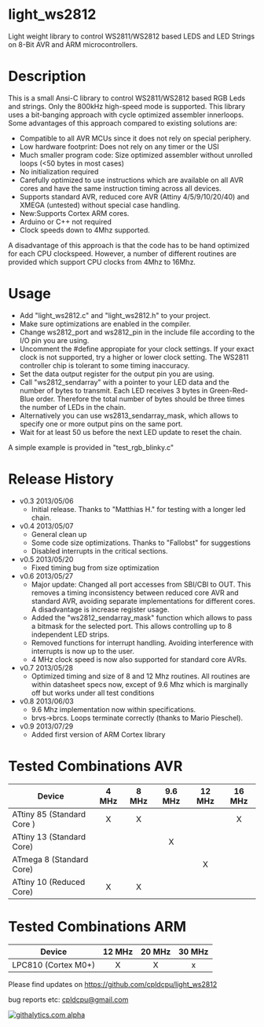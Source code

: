 light_ws2812
============

Light weight library to control WS2811/WS2812 based LEDS and LED Strings on 8-Bit AVR and ARM microcontrollers.


Description
===========

This is a small Ansi-C library to control WS2811/WS2812 based RGB Leds and strings. Only the 800kHz
high-speed mode is supported. This library uses a bit-banging approach with cycle optimized assembler
innerloops. Some advantages of this approach compared to existing solutions are:

- Compatible to all AVR MCUs since it does not rely on special periphery.
- Low hardware footprint: Does not rely on any timer or the USI
- Much smaller program code: Size optimized assembler without unrolled loops (<50 bytes in most cases)
- No initialization required
- Carefully optimized to use instructions which are available on all AVR cores and have the same instruction timing across all devices.
- Supports standard AVR, reduced core AVR (Attiny 4/5/9/10/20/40) and XMEGA (untested) without special case handling.
- New:Supports Cortex ARM cores.
- Arduino or C++ not required
- Clock speeds down to 4Mhz supported.

A disadvantage of this approach is that the code has to be hand optimized for each CPU clockspeed. 
However, a number of different routines are provided which support CPU clocks from 4Mhz to 16Mhz.

Usage
=====

- Add "light_ws2812.c" and "light_ws2812.h" to your project.
- Make sure optimizations are enabled in the compiler.
- Change ws2812_port and ws2812_pin in the include file according to the I/O pin you are using.
- Uncomment the #define appropiate for your clock settings. If your exact clock is not supported, 
  try a higher or lower clock setting. The WS2811 controller chip is tolerant to some timing inaccuracy.
- Set the data output register for the output pin you are using.
- Call "ws2812_sendarray" with a pointer to your LED data and the number of bytes to transmit.
  Each LED receives 3 bytes in Green-Red-Blue order. Therefore the total number of bytes should
  be three times the number of LEDs in the chain.
- Alternatively you can use ws2813_sendarray_mask, which allows to specify one or more output pins
  on the same port.
- Wait for at least 50 us before the next LED update to reset the chain.

A simple example is provided in "test_rgb_blinky.c"

Release History
================

- v0.3 2013/05/06 
	- Initial release. Thanks to "Matthias H." for testing with a longer led chain.
- v0.4 2013/05/07 
	- General clean up 
	- Some code size optimizations. Thanks to "Fallobst" for suggestions 
	- Disabled interrupts in the critical sections.
- v0.5 2013/05/20
	- Fixed timing bug from size optimization
- v0.6 2013/05/27
	- Major update: Changed all port accesses from SBI/CBI to OUT. This removes 
	a timing inconsistency between reduced core AVR and standard AVR, avoiding separate
	implementations for different cores. A disadvantage is increase register usage.
	- Added the "ws2812_sendarray_mask" function which allows to pass a bitmask for the
	 selected port. This allows controlling up to 8 independent LED strips.
	- Removed functions for interrupt handling. Avoiding interference with interrupts
	is now up to the user. 
	- 4 MHz clock speed is now also supported for standard core AVRs.
- v0.7 2013/05/28
	- Optimized timing and size of 8 and 12 Mhz routines. All routines are within 
	  datasheet specs now, except of 9.6 Mhz which is marginally off but works under
	  all test conditions	
- v0.8 2013/06/03
	- 9.6 Mhz implementation now within specifications.
	- brvs->brcs. Loops terminate correctly (thanks to Mario Pieschel).
- v0.9 2013/07/29
	- Added first version of ARM Cortex library


Tested Combinations AVR
================

| Device             | 4 MHz  | 8 MHz  | 9.6 MHz | 12 MHz | 16 MHz |
| -------------       |:-------:| :-----: | :------: | :----:| :---:|
| ATtiny 85 (Standard Core )| X      |  X     |         |       |  X   | 
| ATtiny 13 (Standard Core)|        |        |    X    |       |     | 
| ATmega 8 (Standard Core)|        |        |         |   X    |     | 
| ATtiny 10 (Reduced Core)| X      |  X     |         |       |     | 

Tested Combinations ARM
================
| Device             | 12 MHz  | 20 MHz  | 30 MHz | 
| -------------       |:-------:| :-----: | :------: |
| LPC810 (Cortex M0+)| X      |  X     |    x     |    

Please find updates on https://github.com/cpldcpu/light_ws2812

bug reports etc: cpldcpu@gmail.com

[![githalytics.com alpha](https://cruel-carlota.pagodabox.com/ca077646771bb9d7a3fa1c399ece0e32 "githalytics.com")](http://githalytics.com/cpldcpu/light_ws2812)





